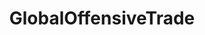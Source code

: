 ---
title: GlobalOffensiveTrade
crosslinks:
- Steam
- GOTradeReport
- opskins
- SteamTradingCards
- csgomarketforum
- SteamGameSwap
- csgotrade
- Pins4Skins
- GoTradeAppeals
- KatowiceTrading
- PUBGTrade
- SteamArtworkProfiles
- Dota2Trade
- csgo_trading
- RAOfCSGO
- changelog
- '2013'
- tf2
- cheapcsgotrading
- programming
---